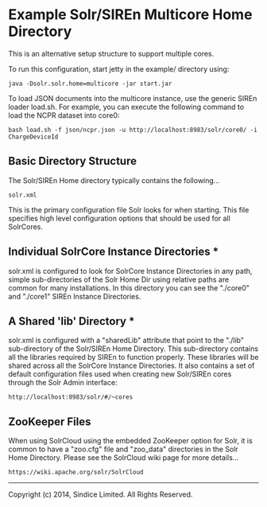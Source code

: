 # Example Solr/SIREn Multicore Home Directory

This is an alternative setup structure to support multiple cores.

To run this configuration, start jetty in the example/ directory using:

    java -Dsolr.solr.home=multicore -jar start.jar

To load JSON documents into the multicore instance, use the generic SIREn
loader load.sh. For example, you can execute the following command to load
the NCPR dataset into core0:

    bash load.sh -f json/ncpr.json -u http://localhost:8983/solr/core0/ -i ChargeDeviceId

## Basic Directory Structure

The Solr/SIREn Home directory typically contains the following...

    solr.xml

This is the primary configuration file Solr looks for when starting.
This file specifies high level configuration options that should be used for
all SolrCores.

## Individual SolrCore Instance Directories *

solr.xml is configured to look for SolrCore Instance Directories
in any path, simple sub-directories of the Solr Home Dir using relative paths
are common for many installations.  In this directory you can see the
"./core0" and "./core1" SIREn Instance Directories.

## A Shared 'lib' Directory *

solr.xml is configured with a "sharedLib" attribute that point to the "./lib"
sub-directory of the Solr/SIREn Home Directory. This sub-directory contains
all the libraries required by SIREn to function properly. These libraries
will be shared across all the SolrCore Instance Directories. It also contains a
set of default configuration files used when creating new Solr/SIREn cores
through the Solr Admin interface:

    http://localhost:8983/solr/#/~cores

## ZooKeeper Files

When using SolrCloud using the embedded ZooKeeper option for Solr, it is
common to have a "zoo.cfg" file and "zoo_data" directories in the Solr Home
Directory.  Please see the SolrCloud wiki page for more details...

    https://wiki.apache.org/solr/SolrCloud

- - -

Copyright (c) 2014, Sindice Limited. All Rights Reserved.